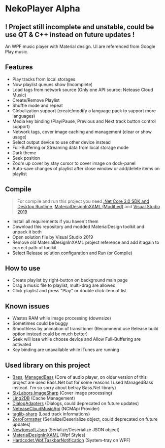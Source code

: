 # NekoPlayer Alpha
## ! Project still incomplete and unstable, could be use QT & C++ instead on future updates !

An WPF music player with Material design. 
UI are referenced from Google Play music.

## Features
* Play tracks from local storages
* Now playlist queues show (Incomplete)
* Load tags from network source (Only one API source: Netease Cloud Music)
* Create/Remove Playlist
* Shuffle mode and repeat
* Globalization support (create/modify a language pack to support more languages)
* Media key binding (Play/Pause, Previous and Next track button control support)
* Network tags, cover image caching and management (clear or show usage)
* Select output device to use other device instead
* Full-Buffering or Streaming data from local storage mode
* Dark theme
* Seek position
* Zoom up cover by stay cursor to cover image on dock-panel
* Auto-save changes of playlist after close window or add/delete items on playlist

## Compile
> For compile and run this project you need [.Net Core 3.0 SDK and Desktop Runtime](https://dotnet.microsoft.com/download/dotnet-core/3.0), [MaterialDesignInXAML (Modified)](https://github.com/appleneko2001/MaterialDesignInXaml-Mod) and [Visual Studio 2019](https://visualstudio.microsoft.com)
- Install all requirements if you haven't them 
- Download this repository and modded MaterialDesign toolkit and unpack it both
- Open solution file by Visual Studio 2019
- Remove old MaterialDesignInXAML project reference and add it again to correct path of toolkit
- Select Release solution configuration and Run (or Compile)

## How to use
- Create playlist by right-button on background main page
- Drag a music file to playlist, multi-drag are allowed
- Click playlist and press "Play" or double click item of list

## Known issues
- Wastes RAM while image processing (downsize)
- Sometimes could be buggy
- Smoothless by animation of transitioner (Recommend use Release build option instead could be much better)
- Seek will lose while choose device and Allow Full-Buffering are activated
- Key binding are unavailable while iTunes are running

## Used library on this project
- [Bass](http://www.un4seen.com/bass.html), [ManagedBass](https://github.com/ManagedBass/ManagedBass) (Core of audio player, on older version of this project are used Bass.Net but for some reasons I used ManagedBass instead. I'm so sorry about betray Bass.Net library)
- [SixLabors.ImageSharp](https://sixlabors.com/products/imagesharp/) (Cover image processing)
- [Linq2DB](https://linq2db.github.io/) (Cache Management)
- [DialogAdapters](https://www.nuget.org/packages/DialogAdapters/) (Dialogs, could deprecated on future updates)
- [NeteaseCloudMusicApi](https://github.com/wwh1004/NeteaseCloudMusicApi) (NCMApi Provider)
- [taglib-sharp](https://github.com/mono/taglib-sharp) (Load track informations)
- [ZeroFormatter](https://github.com/neuecc/ZeroFormatter) (Serialize/Deserialize object, could deprecated on future updates)
- [Newtonsoft.Json](https://www.newtonsoft.com/json) (Serialize/Deserialize JSON object)
- [MaterialDesignInXAML](https://github.com/MaterialDesignInXAML/MaterialDesignInXamlToolkit) (Wpf Styles)
- [Hardcodet.Wpf.TaskbarNotification](http://www.hardcodet.net/wpf-notifyicon) (System-tray on WPF)
